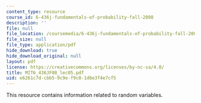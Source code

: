 ```yaml
---
content_type: resource
course_id: 6-436j-fundamentals-of-probability-fall-2008
description: ''
file: null
file_location: /coursemedia/6-436j-fundamentals-of-probability-fall-2008/e6261c7dcbb59c9ef9c01d6e3f4e7cf5_MIT6_436JF08_lec05.pdf
file_size: null
file_type: application/pdf
hide_download: true
hide_download_original: null
layout: pdf
license: https://creativecommons.org/licenses/by-nc-sa/4.0/
title: MIT6_436JF08_lec05.pdf
uid: e6261c7d-cbb5-9c9e-f9c0-1d6e3f4e7cf5
---
```

This resource contains information related to random variables.